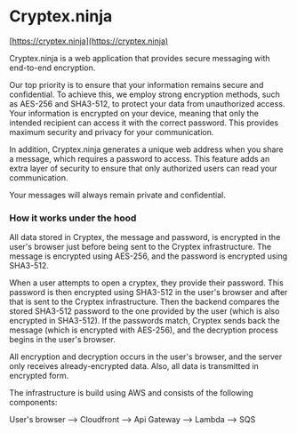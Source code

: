 # Cryptex.ninja

[https://cryptex.ninja](https://cryptex.ninja)

Cryptex.ninja is a web application that provides secure messaging with end-to-end encryption.

Our top priority is to ensure that your information remains secure and confidential. To achieve this, we employ strong encryption methods, such as AES-256 and SHA3-512, to protect your data from unauthorized access. Your information is encrypted on your device, meaning that only the intended recipient can access it with the correct password. This provides maximum security and privacy for your communication.

In addition, Cryptex.ninja generates a unique web address when you share a message, which requires a password to access. This feature adds an extra layer of security to ensure that only authorized users can read your communication.

Your messages will always remain private and confidential.

### How it works under the hood

All data stored in Cryptex, the message and password, is encrypted in the user's browser just before being sent to the Cryptex infrastructure. The message is encrypted using AES-256, and the password is encrypted using SHA3-512.

When a user attempts to open a cryptex, they provide their password. This password is then encrypted using SHA3-512 in the user's browser and after that is sent to the Cryptex infrastructure. Then the backend compares the stored SHA3-512 password to the one provided by the user (which is also encrypted in SHA3-512). If the passwords match, Cryptex sends back the message (which is encrypted with AES-256), and the decryption process begins in the user's browser.

All encryption and decryption occurs in the user's browser, and the server only receives already-encrypted data. Also, all data is transmitted in encrypted form.

The infrastructure is build using AWS and consists of the following components:

User's browser --> Cloudfront --> Api Gateway --> Lambda --> SQS
